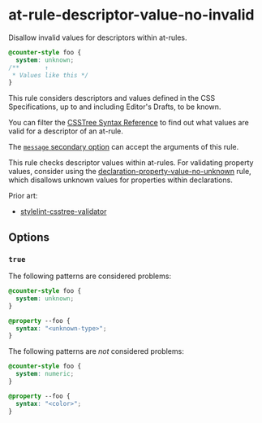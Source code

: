 # at-rule-descriptor-value-no-invalid

Disallow invalid values for descriptors within at-rules.

<!-- prettier-ignore -->
```css
@counter-style foo {
  system: unknown;
/**       ↑
 * Values like this */
}
```

This rule considers descriptors and values defined in the CSS Specifications, up to and including Editor's Drafts, to be known.

You can filter the [CSSTree Syntax Reference](https://csstree.github.io/docs/syntax/) to find out what values are valid for a descriptor of an at-rule.

The [`message` secondary option](../../../docs/user-guide/configure.md#message) can accept the arguments of this rule.

This rule checks descriptor values within at-rules. For validating property values, consider using the [declaration-property-value-no-unknown](../declaration-property-value-no-unknown/README.md) rule, which disallows unknown values for properties within declarations.

Prior art:

- [stylelint-csstree-validator](https://www.npmjs.com/package/stylelint-csstree-validator)

## Options

### `true`

The following patterns are considered problems:

<!-- prettier-ignore -->
```css
@counter-style foo {
  system: unknown;
}
```

<!-- prettier-ignore -->
```css
@property --foo {
  syntax: "<unknown-type>";
}
```

The following patterns are _not_ considered problems:

<!-- prettier-ignore -->
```css
@counter-style foo {
  system: numeric;
}
```

<!-- prettier-ignore -->
```css
@property --foo {
  syntax: "<color>";
}
```
